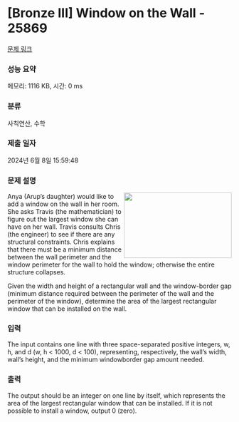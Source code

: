 # [Bronze III] Window on the Wall - 25869 

[문제 링크](https://www.acmicpc.net/problem/25869) 

### 성능 요약

메모리: 1116 KB, 시간: 0 ms

### 분류

사칙연산, 수학

### 제출 일자

2024년 6월 8일 15:59:48

### 문제 설명

<p><img alt="" src="https://upload.acmicpc.net/fc781aa3-f60c-4a61-aef7-e279ee1f6349/-/preview/" style="width: 242px; height: 147px; float: right;">Anya (Arup’s daughter) would like to add a window on the wall in her room. She asks Travis (the mathematician) to figure out the largest window she can have on her wall. Travis consults Chris (the engineer) to see if there are any structural constraints. Chris explains that there must be a minimum distance between the wall perimeter and the window perimeter for the wall to hold the window; otherwise the entire structure collapses.</p>

<p>Given the width and height of a rectangular wall and the window-border gap (minimum distance required between the perimeter of the wall and the perimeter of the window), determine the area of the largest rectangular window that can be installed on the wall.</p>

### 입력 

 <p>The input contains one line with three space-separated positive integers, w, h, and d (w, h < 1000, d < 100), representing, respectively, the wall’s width, wall’s height, and the minimum windowborder gap amount needed.</p>

### 출력 

 <p>The output should be an integer on one line by itself, which represents the area of the largest rectangular window that can be installed. If it is not possible to install a window, output 0 (zero).</p>

